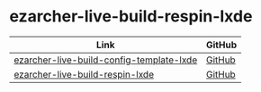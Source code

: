 

# ezarcher-live-build-respin-lxde

| Link | GitHub |
| ---- | ------ |
| [ezarcher-live-build-config-template-lxde](https://samwhelp.github.io/ezarcher-live-build-config-template-lxde/) | [GitHub](https://github.com/samwhelp/ezarcher-live-build-config-template-lxde) |
| [ezarcher-live-build-respin-lxde](https://samwhelp.github.io/ezarcher-live-build-respin-lxde/) | [GitHub](https://github.com/samwhelp/ezarcher-live-build-respin-lxde) |
